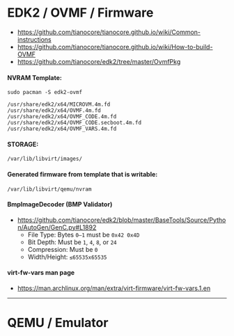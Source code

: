 # EDK2 / OVMF / Firmware

- https://github.com/tianocore/tianocore.github.io/wiki/Common-instructions
- https://github.com/tianocore/tianocore.github.io/wiki/How-to-build-OVMF
- https://github.com/tianocore/edk2/tree/master/OvmfPkg

#### NVRAM Template:

```
sudo pacman -S edk2-ovmf
```

```
/usr/share/edk2/x64/MICROVM.4m.fd
/usr/share/edk2/x64/OVMF.4m.fd
/usr/share/edk2/x64/OVMF_CODE.4m.fd
/usr/share/edk2/x64/OVMF_CODE.secboot.4m.fd
/usr/share/edk2/x64/OVMF_VARS.4m.fd
```

#### STORAGE:

```
/var/lib/libvirt/images/
```

#### Generated firmware from template that is writable:

```
/var/lib/libvirt/qemu/nvram
```

#### BmpImageDecoder (BMP Validator)

- https://github.com/tianocore/edk2/blob/master/BaseTools/Source/Python/AutoGen/GenC.py#L1892
  - File Type: Bytes `0–1` must be `0x42 0x4D`
  - Bit Depth: Must be `1`, `4`, `8`, or `24`
  - Compression: Must be `0`
  - Width/Height: `≤65535x65535`

#### virt-fw-vars man page

- https://man.archlinux.org/man/extra/virt-firmware/virt-fw-vars.1.en




---

# QEMU / Emulator



